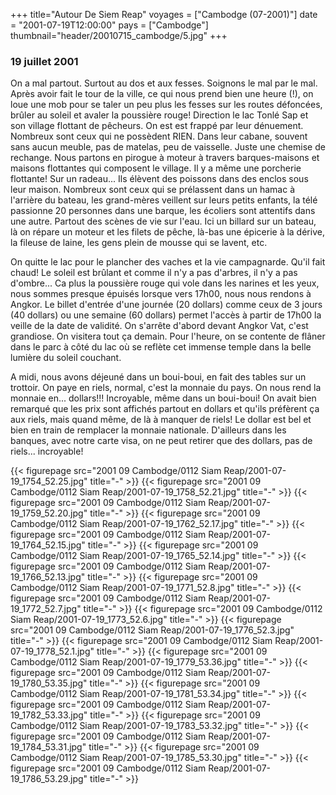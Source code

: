 +++
title="Autour De Siem Reap"
voyages = ["Cambodge (07-2001)"]
date = "2001-07-19T12:00:00"
pays = ["Cambodge"]
thumbnail="header/20010715_cambodge/5.jpg"
+++
### 19 juillet 2001

On a mal partout. Surtout au dos et aux fesses. Soignons le mal par le mal. 
Après avoir fait le tour de la ville, ce qui nous prend bien une heure (!), 
on loue une mob pour se taler un peu plus les fesses sur les routes défoncées, 
brûler au soleil et avaler la poussière rouge! Direction le lac Tonlé Sap et 
son village flottant de pêcheurs. On est est frappé par leur dénuement. Nombreux 
sont ceux qui ne possèdent RIEN. Dans leur cabane, souvent sans aucun meuble, 
pas de matelas, peu de vaisselle. Juste une chemise de rechange. Nous partons 
en pirogue à moteur à travers barques-maisons et maisons flottantes qui composent 
le village. Il y a même une porcherie flottante! Sur un radeau... Ils élèvent 
des poissons dans des enclos sous leur maison. Nombreux sont ceux qui se prélassent 
dans un hamac à l'arrière du bateau, les grand-mères veillent sur leurs petits 
enfants, la télé passionne 20 personnes dans une barque, les écoliers sont attentifs 
dans une autre. Partout des scènes de vie sur l'eau. Ici un billard sur un bateau, 
là on répare un moteur et les filets de pêche, là-bas une épicerie à la dérive, 
la fileuse de laine, les gens plein de mousse qui se lavent, etc.

On quitte le lac pour le plancher des vaches et la vie campagnarde. Qu'il fait 
chaud! Le soleil est brûlant et comme il n'y a pas d'arbres, il n'y a pas d'ombre... 
Ca plus la poussière rouge qui vole dans les narines et les yeux, nous sommes 
presque épuisés lorsque vers 17h00, nous nous rendons à Angkor. Le billet d'entrée 
d'une journée (20 dollars) comme ceux de 3 jours (40 dollars) ou une semaine 
(60 dollars) permet l'accès à partir de 17h00 la veille de la date de validité. 
On s'arrête d'abord devant Angkor Vat, c'est grandiose. On visitera tout ça 
demain. Pour l'heure, on se contente de flâner dans le parc à côté du lac où 
se reflète cet immense temple dans la belle lumière du soleil couchant.

A midi, nous avons déjeuné dans un boui-boui, en fait des tables sur un trottoir. 
On paye en riels, normal, c'est la monnaie du pays. On nous rend la monnaie 
en... dollars!!! Incroyable, même dans un boui-boui! On avait bien remarqué 
que les prix sont affichés partout en dollars et qu'ils préfèrent ça aux riels, 
mais quand même, de là à manquer de riels! Le dollar est bel et bien en train 
de remplacer la monnaie nationale. D'ailleurs dans les banques, avec notre carte 
visa, on ne peut retirer que des dollars, pas de riels... incroyable!


<div id="TOTO">{{< figurepage src="2001 09 Cambodge/0112 Siam Reap/2001-07-19_1754_52.25.jpg" title="-"  >}}
{{< figurepage src="2001 09 Cambodge/0112 Siam Reap/2001-07-19_1758_52.21.jpg" title="-"  >}}
{{< figurepage src="2001 09 Cambodge/0112 Siam Reap/2001-07-19_1759_52.20.jpg" title="-"  >}}
{{< figurepage src="2001 09 Cambodge/0112 Siam Reap/2001-07-19_1762_52.17.jpg" title="-"  >}}
{{< figurepage src="2001 09 Cambodge/0112 Siam Reap/2001-07-19_1764_52.15.jpg" title="-"  >}}
{{< figurepage src="2001 09 Cambodge/0112 Siam Reap/2001-07-19_1765_52.14.jpg" title="-"  >}}
{{< figurepage src="2001 09 Cambodge/0112 Siam Reap/2001-07-19_1766_52.13.jpg" title="-"  >}}
{{< figurepage src="2001 09 Cambodge/0112 Siam Reap/2001-07-19_1771_52.8.jpg" title="-"  >}}
{{< figurepage src="2001 09 Cambodge/0112 Siam Reap/2001-07-19_1772_52.7.jpg" title="-"  >}}
{{< figurepage src="2001 09 Cambodge/0112 Siam Reap/2001-07-19_1773_52.6.jpg" title="-"  >}}
{{< figurepage src="2001 09 Cambodge/0112 Siam Reap/2001-07-19_1776_52.3.jpg" title="-"  >}}
{{< figurepage src="2001 09 Cambodge/0112 Siam Reap/2001-07-19_1778_52.1.jpg" title="-"  >}}
{{< figurepage src="2001 09 Cambodge/0112 Siam Reap/2001-07-19_1779_53.36.jpg" title="-"  >}}
{{< figurepage src="2001 09 Cambodge/0112 Siam Reap/2001-07-19_1780_53.35.jpg" title="-"  >}}
{{< figurepage src="2001 09 Cambodge/0112 Siam Reap/2001-07-19_1781_53.34.jpg" title="-"  >}}
{{< figurepage src="2001 09 Cambodge/0112 Siam Reap/2001-07-19_1782_53.33.jpg" title="-"  >}}
{{< figurepage src="2001 09 Cambodge/0112 Siam Reap/2001-07-19_1783_53.32.jpg" title="-"  >}}
{{< figurepage src="2001 09 Cambodge/0112 Siam Reap/2001-07-19_1784_53.31.jpg" title="-"  >}}
{{< figurepage src="2001 09 Cambodge/0112 Siam Reap/2001-07-19_1785_53.30.jpg" title="-"  >}}
{{< figurepage src="2001 09 Cambodge/0112 Siam Reap/2001-07-19_1786_53.29.jpg" title="-"  >}}
</DIV>


